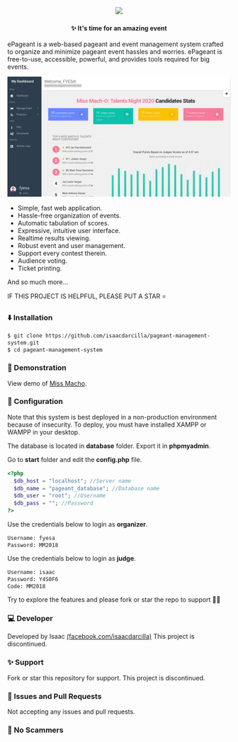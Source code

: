 <p align="center"><img src="https://upload.wikimedia.org/wikipedia/commons/thumb/2/27/PHP-logo.svg/1280px-PHP-logo.svg.png" width="250"></p>

<h4 align="center"> ✨ It's time for an amazing event</h4>

ePageant is a web-based pageant and event management system crafted to organize and minimize pageant event hassles and worries. ePageant is free-to-use, accessible, powerful, and provides tools required for big events.

![](https://github.com/isaacdarcilla/pageant-management-system/blob/master/assets/DeepinScreenshot_select-area_20200302113826.png)


- Simple, fast web application.
- Hassle-free organization of events.
- Automatic tabulation of scores.
- Expressive, intuitive user interface.
- Realtime results viewing.
- Robust event and user management.
- Support every contest therein.
- Audience voting.
- Ticket printing.


And so much more...

IF THIS PROJECT IS HELPFUL, PLEASE PUT A STAR ⭐

### ⬇️ Installation

```
$ git clone https://github.com/isaacdarcilla/pageant-management-system.git
$ cd pageant-management-system
```

### 🤘 Demonstration

View demo of [Miss Macho](http://missmacho.herokuapp.com/).

### 📒 Configuration

Note that this system is best deployed in a non-production environment because of insecurity. To deploy, you must have installed XAMPP or WAMPP in your desktop.

The database is located in **database** folder. Export it in **phpmyadmin**.

Go to **start** folder and edit the **config.php** file.

```php
<?php
  $db_host = "localhost"; //Server name
  $db_name = "pageant_database"; //Database name	
  $db_user = "root"; //Username
  $db_pass = ""; //Password
?>
```

Use the credentials below to login as **organizer**.
```
Username: fyesa
Password: MM2018
```
Use the credentials below to login as **judge**.
```
Username: isaac
Password: Y4S0F6
Code: MM2018
```

Try to explore the features and please fork or star the repo to support 🎉✨

### 💻 Developer

Developed by Isaac [(facebook.com/isaacdarcilla)](https://web.facebook.com/isaacdarcilla)
This project is discontinued.

### ✨ Support

Fork or star this repository for support. This project is discontinued.

### 🐞 Issues and Pull Requests

Not accepting any issues and pull requests. 

### 🚫 No Scammers
